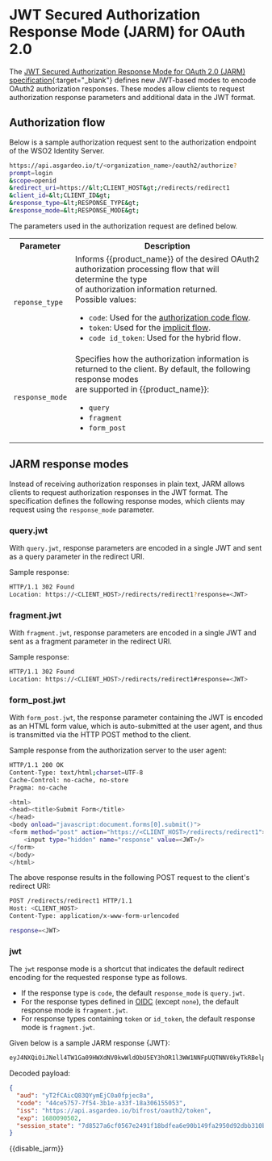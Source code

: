 # JWT Secured Authorization Response Mode (JARM) for OAuth 2.0

The [JWT Secured Authorization Response Mode for OAuth 2.0 (JARM) specification](https://openid.net/specs/openid-financial-api-jarm-ID1.html){:target="_blank"} defines new JWT-based modes to encode OAuth2 authorization responses. These modes allow clients to request authorization response parameters and additional data in the JWT format.

## Authorization flow

Below is a sample authorization request sent to the authorization endpoint of the WSO2 Identity Server.

```bash
https://api.asgardeo.io/t/<organization_name>/oauth2/authorize?
prompt=login
&scope=openid
&redirect_uri=https://&lt;CLIENT_HOST&gt;/redirects/redirect1
&client_id=&lt;CLIENT_ID&gt;
&response_type=&lt;RESPONSE_TYPE&gt;
&response_mode=&lt;RESPONSE_MODE&gt;
```

The parameters used in the authorization request are defined below.

<table>
    <tr>
        <th>Parameter</th>
        <th>Description</th>
    </tr>
    <tr>
        <td><code>reponse_type</code></td>
        <td>
            Informs {{product_name}} of the desired OAuth2 authorization processing flow that will determine the type</br> of authorization information returned.</br>
            Possible values:
            <ul>
                <li>
                    <code>code</code>: Used for the <a href="{{base_path}}/references/grant-types/#authorization-code-grant">authorization code flow</a>.
                </li>
                <li>
                    <code>token</code>: Used for the <a href="{{base_path}}/references/grant-types/#implicit-grant">implicit flow</a>.
                </li>
                <li>
                    <code>code id_token</code>: Used for the <!-- TODO   <a href="../openid-connect-hybrid-flow">-->hybrid flow</a>.
                </li>
            </ul>
        </td>
    </tr>
    <tr>
        <td><code>response_mode</code></td>
        <td>Specifies how the authorization information is returned to the client. By default, the following response modes </br> are supported in {{product_name}}:
            <ul>
                <li><code>query</code></li>
                <li><code>fragment</code></li>
                <li><code>form_post</code></li>
            </ul>
        </td>
    </tr>
</table>

## JARM response modes

Instead of receiving authorization responses in plain text, JARM allows clients to request authorization responses in the JWT format. The specification defines the following response modes, which clients may request using the `response_mode` parameter.

### query.jwt
  
With `query.jwt`, response parameters are encoded in a single JWT and sent as a query parameter in the redirect URI.

Sample response:

```bash
HTTP/1.1 302 Found
Location: https://<CLIENT_HOST>/redirects/redirect1?response=<JWT>
```

### fragment.jwt

With `fragment.jwt`, response parameters are encoded in a single JWT and sent as a fragment parameter in the redirect URI.

Sample response:

```bash
HTTP/1.1 302 Found
Location: https://<CLIENT_HOST>/redirects/redirect1#response=<JWT>
```

### form_post.jwt

With `form_post.jwt`, the response parameter containing the JWT is encoded as an HTML form value, which is auto-submitted at the user agent, and thus is transmitted via the HTTP POST method to the client.

Sample response from the authorization server to the user agent:

```bash
HTTP/1.1 200 OK
Content-Type: text/html;charset=UTF-8
Cache-Control: no-cache, no-store
Pragma: no-cache

<html>
<head><title>Submit Form</title>
</head>
<body onload="javascript:document.forms[0].submit()">
<form method="post" action="https://<CLIENT_HOST>/redirects/redirect1">
    <input type="hidden" name="response" value=<JWT>/>
</form>
</body>
</html>
```

The above response results in the following POST request to the client's redirect URI:

```bash
POST /redirects/redirect1 HTTP/1.1
Host: <CLIENT_HOST>
Content-Type: application/x-www-form-urlencoded

response=<JWT>
```

### jwt

The `jwt` response mode is a shortcut that indicates the default redirect encoding for the requested response type as follows.

- If the response type is `code`, the default `response_mode` is `query.jwt`.
- For the response types defined in <a href="https://openid.net/specs/oauth-v2-multiple-response-types-1_0.html" target="_blank">OIDC</a> (​​except `none`), the default response mode is `fragment.jwt`.
- For response types containing `token` or `id_token`, the default response mode is `fragment.jwt`.

Given below is a sample JARM response {JWT}:

```bash
eyJ4NXQiOiJNell4TW1Ga09HWXdNV0kwWldObU5EY3hOR1l3WW1NNFpUQTNNV0kyTkRBelpHUXpOR00wWkdSbE5qSmtPREZrWkRSaU9URmtNV0ZoTXpVMlpHVmxOZyIsImtpZCI6Ik16WXhNbUZrT0dZd01XSTBaV05tTkRjeE5HWXdZbU00WlRBM01XSTJOREF6WkdRek5HTTBaR1JsTmpKa09ERmtaRFJpT1RGa01XRmhNelUyWkdWbE5nX1JTMjU2IiwiYWxnIjoiUlMyNTYifQ.ewogICJhdWQiOiAieVQyZkNBaWNRODNRWXltRWpDMGEwZnBqZWM4YSIsCiAgImNvZGUiOiAiNDRjZTU3NTctN2Y1NC0zYjFlLWEzM2YtMThhMzA2MTU1MDUzIiwKICAiaXNzIjogImh0dHBzOi8vYXBpLmFzZ2FyZGVvLmlvL2JpZnJvc3Qvb2F1dGgyL3Rva2VuIiwKICAiZXhwIjogMTY4MDA5MDUwMiwKICAic2Vzc2lvbl9zdGF0ZSI6ICI3ZDg1MjdhNmNmMDU2N2UyNDkxZjE4YmRmZWE2ZTkwYjE0OWZhMjk1MGQ5MmRiYjMxMGI1NDIxOWI3MzNlNDgxLnNwdUVZVUJtUF9FTGVUZEtQX2U3SkEiCn0=.wYIBpEIhYdFq4W3mrx4gcAI2kSgJ5viQ6qGntHsIRMT2wg9F4d-DzMEkMvy4tOup2dlZNby80Sf1djuG44Z-1xbellcuk7hRfotlMOjSLc7fmkzy0b4HvwcN66U9wETWQfixUTbWbOvmqMqzdMQKtSB2b7oWEh5EHOlQQ6vrGJc2eSxquMN_O17PlYKF0smXSgoESIunf8k5sGydO8MvwVZ4-qfqnx7Lx7Huk36CfW-CFI0IXIehi017onOx0FOXwRaizMM45M0zfzyvg4CbZUaGPeGuyO7DVsUPwjdkrjkhiKcXR61S01uqj8-_AAgtZMJHMI3yJQmvWM4ezNe9_Q
```

Decoded payload:

```json
{
  "aud": "yT2fCAicQ83QYymEjC0a0fpjec8a",
  "code": "44ce5757-7f54-3b1e-a33f-18a306155053",
  "iss": "https://api.asgardeo.io/bifrost/oauth2/token",
  "exp": 1680090502,
  "session_state": "7d8527a6cf0567e2491f18bdfea6e90b149fa2950d92dbb310b54219b733e481.spuEYUBmP_ELeTdKP_e7JA"
}
```

{{disable_jarm}}